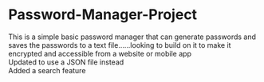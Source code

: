 # Password-Manager-Project
This is a simple basic password manager that can generate passwords and saves the passwords to a text file......looking 
to build on it to make it encrypted and accessible from a website or mobile app\
Updated to use a JSON file instead\
Added a search feature
